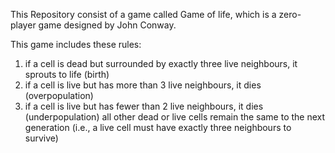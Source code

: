 This Repository consist of a game called Game of life, which is a zero-player game designed by John Conway.

This game includes these rules:
1. if a cell is dead but surrounded by exactly three live neighbours, it sprouts to life (birth)
2. if a cell is live but has more than 3 live neighbours, it dies (overpopulation)
3. if a cell is live but has fewer than 2 live neighbours, it dies (underpopulation)
all other dead or live cells remain the same to the next generation (i.e., a live cell must have exactly three neighbours to survive)
